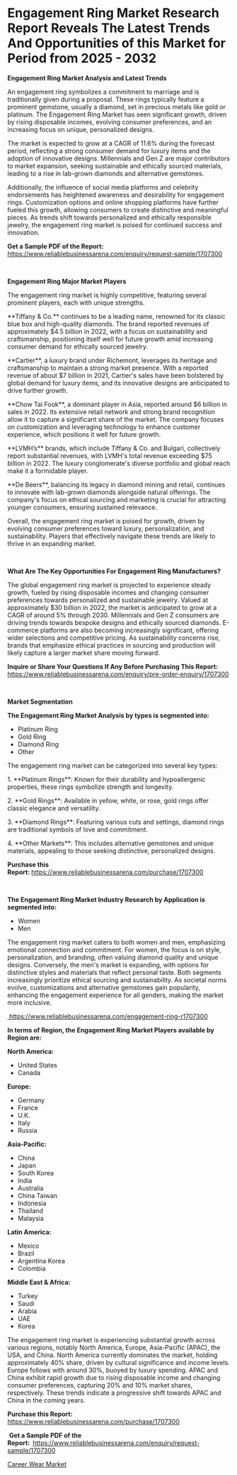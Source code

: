 <p><h1>Engagement Ring Market Research Report Reveals The Latest Trends And Opportunities of this Market for Period from 2025 - 2032</h1></p><p><strong>Engagement Ring Market Analysis and Latest Trends</strong></p>
<p><p>An engagement ring symbolizes a commitment to marriage and is traditionally given during a proposal. These rings typically feature a prominent gemstone, usually a diamond, set in precious metals like gold or platinum. The Engagement Ring Market has seen significant growth, driven by rising disposable incomes, evolving consumer preferences, and an increasing focus on unique, personalized designs.</p><p>The market is expected to grow at a CAGR of 11.6% during the forecast period, reflecting a strong consumer demand for luxury items and the adoption of innovative designs. Millennials and Gen Z are major contributors to market expansion, seeking sustainable and ethically sourced materials, leading to a rise in lab-grown diamonds and alternative gemstones. </p><p>Additionally, the influence of social media platforms and celebrity endorsements has heightened awareness and desirability for engagement rings. Customization options and online shopping platforms have further fueled this growth, allowing consumers to create distinctive and meaningful pieces. As trends shift towards personalized and ethically responsible jewelry, the engagement ring market is poised for continued success and innovation.</p></p>
<p><strong>Get a Sample PDF of the Report:&nbsp;</strong> <a href="https://www.reliablebusinessarena.com/enquiry/request-sample/1707300?utm_campaign=3294&utm_medium=2&utm_source=Github&utm_content=ia&utm_term=04042025&utm_id=engagement-ring">https://www.reliablebusinessarena.com/enquiry/request-sample/1707300</a></p>
<p>&nbsp;</p>
<p><strong>Engagement Ring Major Market Players</strong></p>
<p><p>The engagement ring market is highly competitive, featuring several prominent players, each with unique strengths. </p><p>**Tiffany & Co.** continues to be a leading name, renowned for its classic blue box and high-quality diamonds. The brand reported revenues of approximately $4.5 billion in 2022, with a focus on sustainability and craftsmanship, positioning itself well for future growth amid increasing consumer demand for ethically sourced jewelry.</p><p>**Cartier**, a luxury brand under Richemont, leverages its heritage and craftsmanship to maintain a strong market presence. With a reported revenue of about $7 billion in 2021, Cartier's sales have been bolstered by global demand for luxury items, and its innovative designs are anticipated to drive further growth.</p><p>**Chow Tai Fook**, a dominant player in Asia, reported around $6 billion in sales in 2022. Its extensive retail network and strong brand recognition allow it to capture a significant share of the market. The company focuses on customization and leveraging technology to enhance customer experience, which positions it well for future growth.</p><p>**LVMH’s** brands, which include Tiffany & Co. and Bulgari, collectively report substantial revenues, with LVMH's total revenue exceeding $75 billion in 2022. The luxury conglomerate's diverse portfolio and global reach make it a formidable player.</p><p>**De Beers**, balancing its legacy in diamond mining and retail, continues to innovate with lab-grown diamonds alongside natural offerings. The company's focus on ethical sourcing and marketing is crucial for attracting younger consumers, ensuring sustained relevance.</p><p>Overall, the engagement ring market is poised for growth, driven by evolving consumer preferences toward luxury, personalization, and sustainability. Players that effectively navigate these trends are likely to thrive in an expanding market.</p></p>
<p>&nbsp;</p>
<p><strong>What Are The Key Opportunities For Engagement Ring Manufacturers?</strong></p>
<p><p>The global engagement ring market is projected to experience steady growth, fueled by rising disposable incomes and changing consumer preferences towards personalized and sustainable jewelry. Valued at approximately $30 billion in 2022, the market is anticipated to grow at a CAGR of around 5% through 2030. Millennials and Gen Z consumers are driving trends towards bespoke designs and ethically sourced diamonds. E-commerce platforms are also becoming increasingly significant, offering wider selections and competitive pricing. As sustainability concerns rise, brands that emphasize ethical practices in sourcing and production will likely capture a larger market share moving forward.</p></p>
<p><strong>Inquire or Share Your Questions If Any Before Purchasing This Report:</strong> <a href="https://www.reliablebusinessarena.com/enquiry/pre-order-enquiry/1707300?utm_campaign=3294&utm_medium=2&utm_source=Github&utm_content=ia&utm_term=04042025&utm_id=engagement-ring">https://www.reliablebusinessarena.com/enquiry/pre-order-enquiry/1707300</a></p>
<p>&nbsp;</p>
<p><strong>Market Segmentation</strong></p>
<p><strong>The Engagement Ring Market Analysis by types is segmented into:</strong></p>
<p><ul><li>Platinum Ring</li><li>Gold Ring</li><li>Diamond Ring</li><li>Other</li></ul></p>
<p><p>The engagement ring market can be categorized into several key types: </p><p>1. **Platinum Rings**: Known for their durability and hypoallergenic properties, these rings symbolize strength and longevity. </p><p>2. **Gold Rings**: Available in yellow, white, or rose, gold rings offer classic elegance and versatility. </p><p>3. **Diamond Rings**: Featuring various cuts and settings, diamond rings are traditional symbols of love and commitment. </p><p>4. **Other Markets**: This includes alternative gemstones and unique materials, appealing to those seeking distinctive, personalized designs.</p></p>
<p><strong>Purchase this Report:&nbsp;</strong><a href="https://www.reliablebusinessarena.com/purchase/1707300?utm_campaign=3294&utm_medium=2&utm_source=Github&utm_content=ia&utm_term=04042025&utm_id=engagement-ring">https://www.reliablebusinessarena.com/purchase/1707300</a></p>
<p>&nbsp;</p>
<p><strong>The Engagement Ring Market Industry Research by Application is segmented into:</strong></p>
<p><ul><li>Women</li><li>Men</li></ul></p>
<p><p>The engagement ring market caters to both women and men, emphasizing emotional connection and commitment. For women, the focus is on style, personalization, and branding, often valuing diamond quality and unique designs. Conversely, the men's market is expanding, with options for distinctive styles and materials that reflect personal taste. Both segments increasingly prioritize ethical sourcing and sustainability. As societal norms evolve, customizations and alternative gemstones gain popularity, enhancing the engagement experience for all genders, making the market more inclusive.</p></p>
<p><a href="https://www.reliablebusinessarena.com/engagement-ring-r1707300?utm_campaign=3294&utm_medium=2&utm_source=Github&utm_content=ia&utm_term=04042025&utm_id=engagement-ring">&nbsp;https://www.reliablebusinessarena.com/engagement-ring-r1707300</a></p>
<p><strong>In terms of Region, the Engagement Ring Market Players available by Region are:</strong></p>
<p>
    <p> <strong> North America: </strong>
        <ul>
            <li>United States</li>
            <li>Canada</li>
        </ul>
        </p> 
    <p> <strong> Europe: </strong>
        <ul>
            <li>Germany</li>
            <li>France</li>
            <li>U.K.</li>
            <li>Italy</li>
            <li>Russia</li>
        </ul>
        </p> 
    <p> <strong> Asia-Pacific: </strong>
        <ul>
            <li>China</li>
            <li>Japan</li>
            <li>South Korea</li>
            <li>India</li>
            <li>Australia</li>
            <li>China Taiwan</li>
            <li>Indonesia</li>
            <li>Thailand</li>
            <li>Malaysia</li>
        </ul>
        </p> 
    <p> <strong> Latin America: </strong>
        <ul>
            <li>Mexico</li>
            <li>Brazil</li>
            <li>Argentina Korea</li>
            <li>Colombia</li>
        </ul>
        </p> 
    <p> <strong> Middle East & Africa: </strong>
        <ul>
            <li>Turkey</li>
            <li>Saudi</li>
            <li>Arabia</li>
            <li>UAE</li>
            <li>Korea</li>
        </ul>
    </p>
    </p>
<p><p>The engagement ring market is experiencing substantial growth across various regions, notably North America, Europe, Asia-Pacific (APAC), the USA, and China. North America currently dominates the market, holding approximately 40% share, driven by cultural significance and income levels. Europe follows with around 30%, buoyed by luxury spending. APAC and China exhibit rapid growth due to rising disposable income and changing consumer preferences, capturing 20% and 10% market shares, respectively. These trends indicate a progressive shift towards APAC and China in the coming years.</p></p>
<p><strong>Purchase this Report: </strong><a href="https://www.reliablebusinessarena.com/purchase/1707300?utm_campaign=3294&utm_medium=2&utm_source=Github&utm_content=ia&utm_term=04042025&utm_id=engagement-ring">https://www.reliablebusinessarena.com/purchase/1707300</a></p>
<p>&nbsp;<strong>Get a Sample PDF of the Report:&nbsp;&nbsp;</strong><a href="https://www.reliablebusinessarena.com/enquiry/request-sample/1707300?utm_campaign=3294&utm_medium=2&utm_source=Github&utm_content=ia&utm_term=04042025&utm_id=engagement-ring">https://www.reliablebusinessarena.com/enquiry/request-sample/1707300</a></p>
<p><strong></strong></p>
<p><p><a href="https://github.com/shamstirroc7/Market-Research-Report-List-1/blob/main/career-wear-market.md?utm_campaign=3294&utm_medium=2&utm_source=Github&utm_content=ia&utm_term=04042025&utm_id=engagement-ring">Career Wear Market</a></p></p>